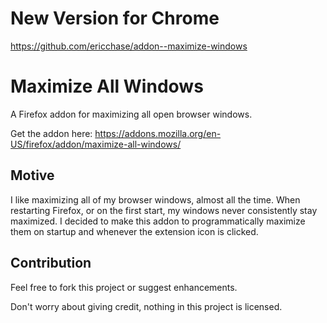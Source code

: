 # New Version for Chrome

https://github.com/ericchase/addon--maximize-windows



# Maximize All Windows

A Firefox addon for maximizing all open browser windows.

Get the addon here: https://addons.mozilla.org/en-US/firefox/addon/maximize-all-windows/

## Motive

I like maximizing all of my browser windows, almost all the time. When restarting Firefox, or on the first start, my windows never consistently stay maximized. I decided to make this addon to programmatically maximize them on startup and whenever the extension icon is clicked.

## Contribution

Feel free to fork this project or suggest enhancements.

Don't worry about giving credit, nothing in this project is licensed.
